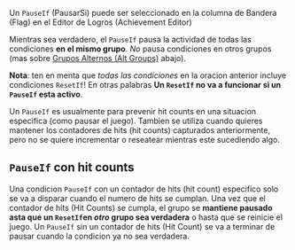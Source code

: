 Un `PauseIf` (PausarSi) puede ser seleccionado en la columna de Bandera (Flag) en el Editor de Logros (Achievement Editor)

Mientras sea verdadero, el `PauseIf` pausa la actividad de todas las condiciones **en el mismo grupo**. _No_ pausa condiciones en otros grupos (mas sobre [Grupos Alternos (Alt Groups)](Alt-Groups) abajo).

**Nota**: ten en menta que _todas las condiciones_ en la oracion anterior incluye condiciones `ResetIf`! En otras palabras **Un `ResetIf` no va a funcionar si un `PauseIf` esta activo**.

Un `PauseIf` es usualmente para prevenir hit counts en una situacion especifica (como pausar el juego). Tambien se utiliza cuando quieres mantener los contadores de hits (hit counts) capturados anteriormente, pero no se quiere incrementar o reseatear mientras este sucediendo algo.

## `PauseIf` con hit counts

Una condicion `PauseIf` con un contador de hits (hit count) especifico solo se va a disparar cuando el numero de hits se cumplan. Una vez que el contador de hits (Hit Counts) se cumpla, el grupo se **mantiene pausado asta que un `ResetIf`en _otro_ grupo sea verdadera** o hasta que se reinicie el juego. Un `PauseIf` sin un contador de hits (Hit Count) se va a terminar de pausar cuando la condicion ya no sea verdadera.
